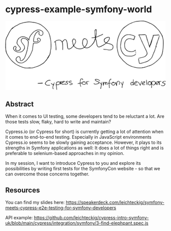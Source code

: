 # cypress-example-symfony-world

![symfony-meets-cypress](./SymfonyMeetsCypress_black.png)

## Abstract

When it comes to UI testing, some developers tend to be reluctant a lot. Are those tests slow, flaky, hard to write and maintain?

Cypress.io (or Cypress for short) is currently getting a lot of attention when it comes to end-to-end testing. Especially in JavaScript environments Cypress.io seems to be slowly gaining acceptance. However, it plays to its strengths in Symfony applications as well: It does a lot of things right and is preferable to selenium-based approaches in my opinion.

In my session, I want to introduce Cypress to you and explore its possibilities by writing first tests for the SymfonyCon website - so that we can overcome those concerns together.

## Resources

You can find my slides here: https://speakerdeck.com/leichteckig/symfony-meets-cypress-e2e-testing-for-symfony-developers

API example: https://github.com/leichteckig/cypress-intro-symfony-uk/blob/main/cypress/integration/symfony/3-find-elephpant.spec.js

